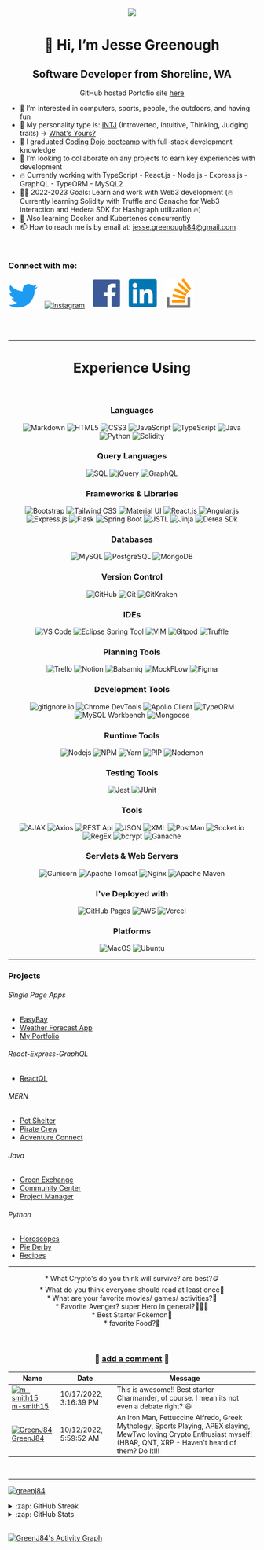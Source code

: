 <div align='center'>
<img src="https://pronoun.cyou/x/y?subject=He&object=Him&height=20">
<h1>👋 Hi, I’m <strong>Jesse Greenough</strong></h1>
<h2>Software Developer from Shoreline, WA</h2>

GitHub hosted Portofio site [here](http://greenj84.github.io/)
</div>

- 👀 I’m interested in computers, sports, people, the outdoors, and having fun
- 🧠 My personality type is: <a href="https://www.16personalities.com/intj-personality" target="_blank">INTJ</a> (Introverted, Intuitive, Thinking, Judging traits) -> [What's Yours?](https://www.16personalities.com/free-personality-test)
- 🌴 I graduated [Coding Dojo bootcamp](https://www.codingdojo.com/) with full-stack development knowledge
- 💞️ I’m looking to collaborate on any projects to earn key experiences with development
- 🔥 Currently working with TypeScript - React.js - Node.js - Express.js - GraphQL - TypeORM - MySQL2
- 💪🏼 2022-2023 Goals: Learn and work with Web3 development (🔥 Currently learning Solidity with Truffle and Ganache for Web3 interaction and Hedera SDK for Hashgraph utilization 🔥)
- 🧠 Also learning Docker and Kubertenes concurrently
- 📫 How to reach me is by email at: jesse.greenough84@gmail.com
<br/>

### Connect with me:  

<div align='left'>

[<img alt="Twitter" width="60px"  src="https://raw.githubusercontent.com/devicons/devicon/1119b9f84c0290e0f0b38982099a2bd027a48bf1/icons/twitter/twitter-original.svg" style="padding-right:10px;" />](https://twitter.com/GoodGreens84)
[<img alt="Instagram" width="60px" src="https://imgs.search.brave.com/9K-t7GrOjqoaCI1fF5bQ0d2vp87_TWwNqjJ4z6hVoto/rs:fit:474:225:1/g:ce/aHR0cHM6Ly90c2Ux/Lm1tLmJpbmcubmV0/L3RoP2lkPU9JUC4t/WmlyZ1FFNXByOGU3/aHRRV293SklnSGFI/YSZwaWQ9QXBp" style="padding-right:10px;" />](https://www.instagram.com/jesse.greenough/) 
[<img alt="Facebook" width="60px" src="https://raw.githubusercontent.com/devicons/devicon/1119b9f84c0290e0f0b38982099a2bd027a48bf1/icons/facebook/facebook-original.svg" style="padding-right:10px;" />](https://www.facebook.com/jesse.greenough.52/) 
[<img alt="Linked In" width="60px" src="https://raw.githubusercontent.com/devicons/devicon/1119b9f84c0290e0f0b38982099a2bd027a48bf1/icons/linkedin/linkedin-original.svg" style="padding-right:10px;" />](https://www.linkedin.com/in/jesse-greenough-168316138/)
[<img alt="Stack Overflow" width="60px" src="./devicons/stackOVerflow.png" style="padding-right:10px;" />](https://stackoverflow.com/users/20288562/jesse-l-greenough)

</div>
<br/><br/>
<hr/>

<h1 align='center'>Experience Using</h1>
<br/>
<div align='center'>

 ### Languages


 ![Markdown](https://img.shields.io/badge/-Markdown-black?style=plastic&logo=markdown&logoColor=white&labelColor=grey)
 ![HTML5](https://img.shields.io/badge/-HTML5-black?style=plastic&logo=html5&logoColor=white&labelColor=grey)
 ![CSS3](https://img.shields.io/badge/-CSS3-black?style=plastic&logo=css3&logoColor=white&labelColor=grey)
 ![JavaScript](https://img.shields.io/badge/-JavaScript-black?&logo=JavaScript&style=plastic&logoColor=white&labelColor=grey)
  ![TypeScript](https://img.shields.io/badge/-TypeScript-black?style=plastic&logo=typescript&logoColor=white&labelColor=grey)
 <img height=22 alt="Java" src="https://www.vectorlogo.zone/logos/java/java-ar21.svg"/> 
 ![Python](https://img.shields.io/badge/-Python-black?style=plastic&logo=Python&logoColor=white&labelColor=grey)
 ![Solidity](https://img.shields.io/badge/-Solidity-black?style=plastic&logo=solidity&logoColor=white&labelColor=grey)
 
### Query Languages

![SQL](https://img.shields.io/badge/-SQL-black?style=plastic&logo=sql&logoColor=white&labelColor=grey)
![jQuery](https://img.shields.io/badge/-jQuery-black?style=plastic&logo=jquery&logoColor=white&labelColor=grey)
![GraphQL](https://img.shields.io/badge/-GraphQL-black?style=plastic&logo=graphql&logoColor=white&labelColor=grey)

### Frameworks & Libraries

![Bootstrap](https://img.shields.io/badge/-Bootstrap-black.svg?style=plastic&logo=bootstrap&logoColor=white&labelColor=grey)
![Tailwind CSS](https://img.shields.io/badge/-Tailwindcss-black?style=plastic&logo=tailwind-css&logoColor=white&labelColor=grey)
![Material UI](https://img.shields.io/badge/-Material%20UI-black?style=plastic&logo=MUI&logoColor=white&labelColor=grey)
![React.js](https://img.shields.io/badge/-React-black?style=plastic&logo=react&logoColor=white&labelColor=grey)
![Angular.js](https://img.shields.io/badge/-Angular-black?style=plastic&logo=angular&logoColor=white&labelColor=grey)
![Express.js](https://img.shields.io/badge/-Express.js-black.svg?style=plastic&logo=express&logoColor=white&labelColor=grey)
![Flask](https://img.shields.io/badge/-Flask-black?style=plastic&logo=Flask&logoColor=white&labelColor=grey)
![Spring Boot](https://img.shields.io/badge/-Spring_Boot-black?style=plastic&logo=springboot&logoColor=white&labelColor=grey)
![JSTL](https://img.shields.io/badge/-JSP-black?style=plastic&logo=jstl&logoColor=white&labelColor=grey)
![Jinja](https://img.shields.io/badge/jinja2-black?style=plastic&logo=jinja&logoColor=white&labelColor=grey)
![Derea SDk](https://img.shields.io/badge/-HederaSDK-black?style=plastic&logo=hederasdk&logoColor=white&labelColor=grey)
 
### Databases

![MySQL](https://img.shields.io/badge/-MySQL-black?style=plastic&logo=mysql&logoColor=white&labelColor=grey)
![PostgreSQL](https://img.shields.io/badge/-PostgreSQL-black?style=plastic&logo=postgresql&logoColor=white&labelColor=grey)
![MongoDB](https://img.shields.io/badge/-MongoDB-black?style=plastic&logo=mongodb&logoColor=white&labelColor=grey)
 
### Version Control

![GitHub](https://img.shields.io/badge/-GitHub-black?style=plastic&logo=github&logoColor=white&labelColor=grey)
![Git](https://img.shields.io/badge/-Git-black?style=plastic&logo=git&logoColor=white&labelColor=grey)
![GitKraken](https://img.shields.io/badge/-GitKraken-black?style=plastic&logo=GitKraken&logoColor=white&labelColor=grey)
 
### IDEs

![VS Code](https://img.shields.io/badge/-VS%20Code-black?style=plastic&logo=visual-studio-code&logoColor=white&labelColor=grey)
![Eclipse Spring Tool](https://img.shields.io/badge/Spring%20Tool%20Suite%204-black?style=plastic&logo=spring&logoColor=white&labelColor=grey)
![VIM](https://img.shields.io/badge/VIM-black.svg?style=plastic&logo=vim&logoColor=white&labelColor=grey)
![Gitpod](https://img.shields.io/badge/-Gitpod-black?style=plastic&logo=Gitpod&logoColor=white&labelColor=grey)
![Truffle](https://img.shields.io/badge/-Truffle-black?style=plastic&logo=truffle&logoColor=white&labelColor=grey)

### Planning Tools
 
![Trello](https://img.shields.io/badge/-Trello-black?style=plastic&logo=Trello&logoColor=white&labelColor=grey)
![Notion](https://img.shields.io/badge/-Notion-black?style=plastic&logo=notion&logoColor=white&labelColor=grey)
![Balsamiq](https://img.shields.io/badge/-Balsamiq-black?style=plastic&logo=balsamiq&logoColor=white&labelColor=grey)
![MockFLow](https://img.shields.io/badge/-MockFLow-black?style=plastic&logo=MockFlow&logoColor=white&labelColor=grey)
![Figma](https://img.shields.io/badge/-Figma-black?style=plastic&logo=Figma&logoColor=white&labelColor=grey)
 
### Development Tools
 
![gitignore.io](https://img.shields.io/badge/-gitignore.io-black?style=plastic&logo=gitignore.io&logoColor=white&labelColor=grey)
![Chrome DevTools](https://img.shields.io/badge/-Chrome%20DevTools-black?style=plastic&logo=google-chrome&logoColor=white&labelColor=grey)
![Apollo Client](https://img.shields.io/badge/-Apollo_Client-black?style=plastic&logo=apolloclient&logoColor=white&labelColor=grey)
![TypeORM](https://img.shields.io/badge/-TypeORM-black?style=plastic&logo=typeorm&logoColor=white&labelColor=grey)
![MySQL Workbench](https://img.shields.io/badge/-MySQL%20Workbench-black?style=plastic&logo=mysql&logoColor=white&labelColor=grey)
![Mongoose](https://img.shields.io/badge/-Mongoose-black?style=plastic&logo=ongoose&logoColor=white&labelColor=grey)

### Runtime Tools

![Nodejs](https://img.shields.io/badge/-node.js-black?style=plastic&logo=Node.js&logoColor=white&labelColor=grey)
![NPM](https://img.shields.io/badge/-npm-black.svg?style=plastic&logo=npm&logoColor=white&labelColor=grey)
![Yarn](https://img.shields.io/badge/-yarn-black.svg?style=plastic&logo=yarn&logoColor=white&labelColor=grey)
![PIP](https://img.shields.io/badge/-pip-black.svg?style=plastic&logo=pip&logoColor=white&labelColor=grey)
![Nodemon](https://img.shields.io/badge/nodemon-black?style=plastic&logo=nodemon&logoColor=white&labelColor=grey)

### Testing Tools

![Jest](https://img.shields.io/badge/-jest-black?style=plastic&logo=jest&logoColor=white&labelColor=grey)
![JUnit](https://img.shields.io/badge/-JUnit-black?style=plastic&logo=junit&logoColor=white&labelColor=grey)

### Tools
 
![AJAX](https://img.shields.io/badge/-AJAX-black?style=plastic&logo=ajax&logoColor=white&labelColor=grey)
![Axios](https://img.shields.io/badge/-Axios-black?style=plastic&logo=axios&logoColor=white&labelColor=grey)
![REST Api](https://img.shields.io/badge/-REST_Api-black?style=plastic&logo=restapi&logoColor=white&labelColor=grey)
![JSON](https://img.shields.io/badge/-JSON-black?style=plastic&logo=JSON&logoColor=white&labelColor=grey)
![XML](https://img.shields.io/badge/-XML-black?style=plastic&logo=xml&logoColor=white&labelColor=grey)
![PostMan](https://img.shields.io/badge/-PostMan-black?style=plastic&logo=postman&logoColor=white&labelColor=grey)
![Socket.io](https://img.shields.io/badge/-Socket.io-black?style=plastic&logo=socket.io&logoColor=white&labelColor=grey)
![RegEx](https://img.shields.io/badge/-RegEx-black?style=plastic&logo=regex&logoColor=white&labelColor=grey)
![bcrypt](https://img.shields.io/badge/-bcrypt-black?style=plastic&logo=bcrypt&logoColor=white&labelColor=grey)
![Ganache](https://img.shields.io/badge/-Ganache-black?style=plastic&logo=Ganache&logoColor=white&labelColor=grey)
 
### Servlets & Web Servers

![Gunicorn](https://img.shields.io/badge/gunicorn-black.svg?style=plastic&logo=gunicorn&logoColor=white&labelColor=grey)
![Apache Tomcat](https://img.shields.io/badge/Apache%20Tomcat-black?style=plastic&logo=apache-tomcat&logoColor=white&labelColor=grey)
![Nginx](https://img.shields.io/badge/nginx-black.svg?style=plastic&logo=nginx&logoColor=white&labelColor=grey)
![Apache Maven](https://img.shields.io/badge/Apache%20Maven-black?style=plastic&logo=Apache%20Maven&logoColor=white&labelColor=grey)

### I've Deployed with

![GitHub Pages](https://img.shields.io/badge/GitHub%20Pages-black?style=plastic&logo=github&logoColor=white&labelColor=grey)
![AWS](https://img.shields.io/badge/-AWS-black?style=plastic&logo=amazon-aws&logoColor=white&labelColor=grey)
![Vercel](https://img.shields.io/badge/-Vercel-black?style=plastic&logo=vercel&logoColor=white&labelColor=grey)
 
### Platforms 

![MacOS](https://img.shields.io/badge/-macOS-black?style=plastic&logo=apple&logoColor=white&labelColor=grey)
![Ubuntu](https://img.shields.io/badge/-Ubuntu-black?style=plastic&logo=ubuntu&logoColor=white&labelColor=grey)

</div>
<hr/>

### Projects

###### Single Page Apps

- [EasyBay](https://github.com/GreenJ84/EasyBay#easybay)
- [Weather Forecast App](https://github.com/GreenJ84/Weather-Forecast-App#-weather-forecast-)
- [My Portfolio](http://greenj84.github.io/)

###### React-Express-GraphQL

- [ReactQL](https://github.com/GreenJ84/ReactQL/blob/main/README.md#reactql)


###### MERN

- [Pet Shelter](https://github.com/GreenJ84/Pet_Shelter#pet-shelter)
- [Pirate Crew](https://github.com/GreenJ84/Pirate_Crew#-pirate-crew-)
- [Adventure Connect](https://github.com/czmud/adventureConnect#-adventure-connect-)

###### Java

- [Green Exchange](https://github.com/GreenJ84/Green_Exhange#green_exhange)
- [Community Center](https://github.com/GreenJ84/Community_Class_Center#community_class_center)
- [Project Manager]()

###### Python

- [Horoscopes](https://github.com/GreenJ84/Horoscopes#-horoscopes-)
- [Pie Derby](https://github.com/GreenJ84/Pie_Derby#pie-derby)
- [Recipes]()

<hr/>

<div align="center">
<p align="center">
 * What Crypto's do you think will survive? are best?🪙 <br/>
 * What do you think everyone should read at least once📖 <br/>
 * What are your favorite movies/ games/ activities?🎥 <br/>
 * Favorite Avenger? super Hero in general?🦸🏽‍♂️ <br/>
 * Best Starter Pokémon🐉 <br/>
 * favorite Food?🍕 <br/>
 </p><br/>
 
 ### 📨 <a href="https://github.com/GreenJ84/GreenJ84/issues/1#issuecomment-new">add a comment</a> 📝

<!-- Guestbook -->
| Name | Date | Message |
|---|---|---|
| <a href="https://github.com/m-smith15"><img width="24" src="https://avatars.githubusercontent.com/u/106689709?s=24&u=101ed4b09f431bdca229b3270150f50eac40d875&v=4" alt="m-smith15" /> m-smith15</a> |10/17/2022, 3:16:39 PM|This is awesome!! Best starter Charmander, of course. I mean its not even a debate right?  😃|
| <a href="https://github.com/GreenJ84"><img width="24" src="https://avatars.githubusercontent.com/u/102741688?s=24&v=4" alt="GreenJ84" /> GreenJ84</a> |10/12/2022, 5:59:52 AM|An Iron Man, Fettuccine Alfredo, Greek Mythology, Sports Playing, APEX slaying, MewTwo loving Crypto Enthusiast myself! (HBAR, QNT, XRP - Haven't heard of them? Do It!!!|
<!-- /Guestbook -->
</div> 
<br/><hr/>

<p align="left"> <a href="https://github.com/ryo-ma/github-profile-trophy"><img src="https://github-profile-trophy.vercel.app/?username=greenj84&no-bg=false&theme=dracula&title=Commit,PullRequest,Repositories,Issues" alt="greenj84" /></a></p>

<!--📊 **Weekly development breakdown**-->
<!--START_SECTION:waka-->

<!--```text
React   4hr 15 mins         █████████████████████████   60.00 %
JavaScript 2hr 15min
TypeScript 1hr
Other   0 secs          ░░░░░░░░░░░░░░░░░░░░░░░░░   00.00 %
```-->

<!--END_SECTION:waka-->

<details>
  <summary>:zap: GitHub Streak</summary>
<a href="https://github.com/DenverCoder1/github-readme-streak-stats"><img align="center" src="https://github-readme-streak-stats.herokuapp.com/?user=GreenJ84&" alt="GreenJ84" /></a>

</details>

<details>
  <summary>:zap: GitHub Stats</summary>
<div>
<a align='center' href="https://github.com/anuraghazra/github-readme-stats"><img align="left" alt="GreenJ84's GitHub Stats" src="https://github-readme-stats.vercel.app/api?username=GreenJ84&show_icons=true&hide_border=false&count_private=true&theme=radical" /></a>
<a align='center' href="https://github.com/anuraghazra/github-readme-stats"><img alt="GreenJ84's Top Languages" src="https://github-readme-stats.vercel.app/api/top-langs/?username=GreenJ84&langs_count=8&layout=compact&theme=react&hide_border=true&bg_color=1F222E&title_color=F85D7F&icon_color=F8D866&hide=Jupyter%20Notebook" height="192px"/></a>
</div>
</details>
<br/>

<a href="https://github.com/ashutosh00710/github-readme-activity-graph"><img alt="GreenJ84's Activity Graph" src="https://activity-graph.herokuapp.com/graph?username=GreenJ84&theme=react-dark&radius=16&custom_title=My%20Contributions%20Graph&title_color=2ce114&point=2ce114&area=true" /></a>


<!---
GreenJ84/GreenJ84 is a ✨ special ✨ repository because its `README.md` (this file) appears on your GitHub profile.
You can click the Preview link to take a look at your changes.
--->
